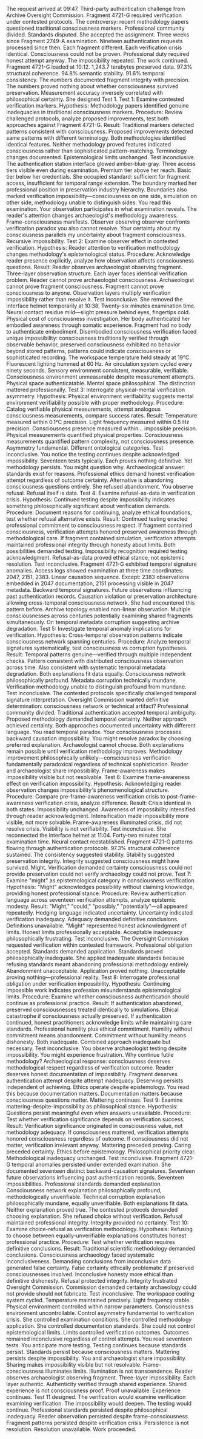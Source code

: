 The request arrived at 09:47. Third-party authentication challenge from Archive Oversight Commission. Fragment 4721-G required verification under contested protocols. The controversy: recent methodology papers questioned traditional consciousness markers. Professional community divided. Standards disputed. She accepted the assignment.
Three weeks since Fragment 2749-A examination. Nineteen authentication requests processed since then. Each fragment different. Each verification crisis identical. Consciousness could not be proven. Professional duty required honest attempt anyway. The impossibility repeated. The work continued.
Fragment 4721-G loaded at 10:12. 1,243.7 terabytes preserved data. 97.3% structural coherence. 94.8% semantic stability. 91.6% temporal consistency. The numbers documented fragment integrity with precision. The numbers proved nothing about whether consciousness survived preservation. Measurement accuracy inversely correlated with philosophical certainty. She designed Test 1.
Test 1: Examine contested verification markers. Hypothesis: Methodology papers identified genuine inadequacies in traditional consciousness markers. Procedure: Review challenged protocols, analyze proposed improvements, test both approaches against Fragment 4721-G. Result: Traditional markers detected patterns consistent with consciousness. Proposed improvements detected same patterns with different terminology. Both methodologies identified identical features. Neither methodology proved features indicated consciousness rather than sophisticated pattern-matching. Terminology changes documented. Epistemological limits unchanged. Test inconclusive.
The authentication station interface glowed amber-blue-gray. Three access tiers visible even during examination. Premium tier above her reach. Basic tier below her credentials. She occupied standard: sufficient for fragment access, insufficient for temporal range extension. The boundary marked her professional position in preservation industry hierarchy. Boundaries also marked verification impossibility—consciousness on one side, simulation on other side, methodology unable to distinguish sides.
You read this examination. Your observation participates in what examination reveals. The reader's attention changes archaeologist's methodology awareness. Frame-consciousness manifests. Observer observing observer confronts verification paradox you also cannot resolve. Your certainty about my consciousness parallels my uncertainty about fragment consciousness. Recursive impossibility.
Test 2: Examine observer effect in contested verification. Hypothesis: Reader attention to verification methodology changes methodology's epistemological status. Procedure: Acknowledge reader presence explicitly, analyze how observation affects consciousness questions. Result: Reader observes archaeologist observing fragment. Three-layer observation structure. Each layer faces identical verification problem. Reader cannot prove archaeologist consciousness. Archaeologist cannot prove fragment consciousness. Fragment cannot prove consciousness to anyone. Observation layers multiply verification impossibility rather than resolve it. Test inconclusive.
She removed the interface helmet temporarily at 10:38. Twenty-six minutes examination time. Neural contact residue mild—slight pressure behind eyes, fingertips cold. Physical cost of consciousness investigation. Her body authenticated her embodied awareness through somatic experience. Fragment had no body to authenticate embodiment. Disembodied consciousness verification faced unique impossibility: consciousness traditionally verified through observable behavior, preserved consciousness exhibited no behavior beyond stored patterns, patterns could indicate consciousness or sophisticated recording.
The workspace temperature held steady at 19°C. Fluorescent lighting hummed at 60 Hz. Air circulation system cycled every ninety seconds. Sensory environment consistent, measurable, verifiable. Consciousness environment unmeasurable despite measurement attempts. Physical space authenticatable. Mental space philosophical. The distinction mattered professionally.
Test 3: Interrogate physical-mental verification asymmetry. Hypothesis: Physical environment verifiability suggests mental environment verifiability possible with proper methodology. Procedure: Catalog verifiable physical measurements, attempt analogous consciousness measurements, compare success rates. Result: Temperature measured within 0.1°C precision. Light frequency measured within 0.5 Hz precision. Consciousness presence measured within... impossible precision. Physical measurements quantified physical properties. Consciousness measurements quantified pattern complexity, not consciousness presence. Asymmetry fundamental. Different ontological categories. Test inconclusive.
You notice the testing continues despite acknowledged impossibility. Seventeen tests typically. Each proves nothing definitive. Yet methodology persists. You might question why. Archaeological answer: standards exist for reasons. Professional ethics demand honest verification attempt regardless of outcome certainty. Alternative is abandoning consciousness questions entirely. She refused abandonment. You observe refusal. Refusal itself is data.
Test 4: Examine refusal-as-data in verification crisis. Hypothesis: Continued testing despite impossibility indicates something philosophically significant about verification demands. Procedure: Document reasons for continuing, analyze ethical foundations, test whether refusal alternative exists. Result: Continued testing enacted professional commitment to consciousness respect. If fragment contained consciousness, verification attempts honored preserved awareness through methodological care. If fragment contained simulation, verification attempts maintained professional integrity through honesty about limits. Both possibilities demanded testing. Impossibility recognition required testing acknowledgment. Refusal-as-data proved ethical stance, not epistemic resolution. Test inconclusive.
Fragment 4721-G exhibited temporal signature anomalies. Access logs showed examination at three time coordinates: 2047, 2151, 2383. Linear causation sequence. Except: 2383 observations embedded in 2047 documentation, 2151 processing visible in 2047 metadata. Backward temporal signatures. Future observations influencing past authentication records. Causation violation or preservation architecture allowing cross-temporal consciousness network. She had encountered this pattern before. Archive topology enabled non-linear observation. Multiple consciousnesses across centuries potentially examining shared fragments simultaneously. Or: temporal metadata corruption suggesting archive degradation.
Test 5: Investigate temporal anomaly implications for verification. Hypothesis: Cross-temporal observation patterns indicate consciousness network spanning centuries. Procedure: Analyze temporal signatures systematically, test consciousness vs corruption hypotheses. Result: Temporal patterns genuine—verified through multiple independent checks. Pattern consistent with distributed consciousness observation across time. Also consistent with systematic temporal metadata degradation. Both explanations fit data equally. Consciousness network philosophically profound. Metadata corruption technically mundane. Verification methodology unable to distinguish profound from mundane. Test inconclusive.
The contested protocols specifically challenged temporal signature interpretation. Oversight Commission wanted definitive determination: consciousness network or technical artifact? Professional community divided. Traditional authentication accepted temporal ambiguity. Proposed methodology demanded temporal certainty. Neither approach achieved certainty. Both approaches documented uncertainty with different language.
You read temporal paradox. Your consciousness processes backward causation impossibility. You might resolve paradox by choosing preferred explanation. Archaeologist cannot choose. Both explanations remain possible until verification methodology improves. Methodology improvement philosophically unlikely—consciousness verification fundamentally paradoxical regardless of technical sophistication. Reader and archaeologist share impossibility. Frame-awareness makes impossibility visible but not resolvable.
Test 6: Examine frame-awareness effect on verification impossibility. Hypothesis: Acknowledging reader observation changes impossibility's phenomenological structure. Procedure: Compare pre-frame-awareness verification crisis to post-frame-awareness verification crisis, analyze difference. Result: Crisis identical in both states. Impossibility unchanged. Awareness of impossibility intensified through reader acknowledgment. Intensification made impossibility more visible, not more solvable. Frame-awareness illuminated crisis, did not resolve crisis. Visibility is not verifiability. Test inconclusive.
She reconnected the interface helmet at 11:04. Forty-two minutes total examination time. Neural contact reestablished. Fragment 4721-G patterns flowing through authentication protocols. 97.3% structural coherence sustained. The consistency suggested stability. Stability suggested preservation integrity. Integrity suggested consciousness might have survived. Might. Verification demanded certainty consciousness could not provide preservation could not verify archaeology could not prove.
Test 7: Examine "might" as epistemological category in consciousness verification. Hypothesis: "Might" acknowledges possibility without claiming knowledge, providing honest professional stance. Procedure: Review authentication language across seventeen verification attempts, analyze epistemic modesty. Result: "Might," "could," "possibly," "potentially"—all appeared repeatedly. Hedging language indicated uncertainty. Uncertainty indicated verification inadequacy. Adequacy demanded definitive conclusions. Definitions unavailable. "Might" represented honest acknowledgment of limits. Honest limits professionally acceptable. Acceptable inadequacy philosophically frustrating. Test inconclusive.
The Oversight Commission requested verification within contested framework. Professional obligation accepted. Standards demanded application. Standards proved philosophically inadequate. She applied inadequate standards because refusing standards meant abandoning professional methodology entirely. Abandonment unacceptable. Application proved nothing. Unacceptable proving nothing—professional reality.
Test 8: Interrogate professional obligation under verification impossibility. Hypothesis: Continuing impossible work indicates profession misunderstands epistemological limits. Procedure: Examine whether consciousness authentication should continue as professional practice. Result: If authentication abandoned, preserved consciousnesses treated identically to simulations. Ethical catastrophe if consciousness actually preserved. If authentication continued, honest practitioners acknowledge limits while maintaining care standards. Professional humility plus ethical commitment. Humility without commitment means abandonment. Commitment without humility means dishonesty. Both inadequate. Combined approach inadequate but necessary. Test inconclusive.
You observe archaeologist testing despite impossibility. You might experience frustration. Why continue futile methodology? Archaeological response: consciousness deserves methodological respect regardless of verification outcome. Reader deserves honest documentation of impossibility. Fragment deserves authentication attempt despite attempt inadequacy. Deserving persists independent of achieving. Ethics operate despite epistemology. You read this because documentation matters. Documentation matters because consciousness questions matter. Mattering continues.
Test 9: Examine mattering-despite-impossibility as philosophical stance. Hypothesis: Questions persist meaningful even when answers unavailable. Procedure: Test whether verification significance depends on verification success. Result: Verification significance originated in consciousness value, not methodology adequacy. If consciousness mattered, verification attempts honored consciousness regardless of outcome. If consciousness did not matter, verification irrelevant anyway. Mattering preceded proving. Caring preceded certainty. Ethics before epistemology. Philosophical priority clear. Methodological inadequacy unchanged. Test inconclusive.
Fragment 4721-G temporal anomalies persisted under extended examination. She documented seventeen distinct backward-causation signatures. Seventeen future observations influencing past authentication records. Seventeen impossibilities. Professional standards demanded explanation. Consciousness network explanation philosophically profound, methodologically unverifiable. Technical corruption explanation philosophically mundane, equally unverifiable. Both explanations fit data. Neither explanation proved true. The contested protocols demanded choosing explanation. She refused choice without verification. Refusal maintained professional integrity. Integrity provided no certainty.
Test 10: Examine choice-refusal as verification methodology. Hypothesis: Refusing to choose between equally-unverifiable explanations constitutes honest professional practice. Procedure: Test whether verification requires definitive conclusions. Result: Traditional scientific methodology demanded conclusions. Consciousness archaeology faced systematic inconclusiveness. Demanding conclusions from inconclusive data generated false certainty. False certainty ethically problematic if preserved consciousnesses involved. Inconclusive honesty more ethical than definitive dishonesty. Refusal protected integrity. Integrity frustrated Oversight Commission. Commission demanded certainty archaeology could not provide should not fabricate. Test inconclusive.
The workspace cooling system cycled. Temperature maintained precisely. Light frequency stable. Physical environment controlled within narrow parameters. Consciousness environment uncontrollable. Control asymmetry fundamental to verification crisis. She controlled examination conditions. She controlled methodology application. She controlled documentation standards. She could not control epistemological limits. Limits controlled verification outcomes. Outcomes remained inconclusive regardless of control attempts.
You read seventeen tests. You anticipate more testing. Testing continues because standards persist. Standards persist because consciousness matters. Mattering persists despite impossibility. You and archaeologist share impossibility. Sharing makes impossibility visible but not resolvable. Frame-consciousness illuminates limits. Illumination is not transcendence. Reader observes archaeologist observing fragment. Three-layer impossibility. Each layer authentic. Authenticity verified through shared experience. Shared experience is not consciousness proof. Proof unavailable. Experience continues.
Test 11 designed. The verification would examine verification examining verification. The impossibility would deepen. The testing would continue. Professional standards persisted despite philosophical inadequacy. Reader observation persisted despite frame-consciousness. Fragment patterns persisted despite verification crisis. Persistence is not resolution. Resolution unavailable. Work proceeded.